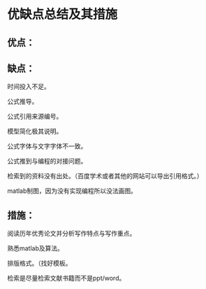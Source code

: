 # 优缺点总结及其措施

## 优点：


## 缺点：

时间投入不足。

公式推导。

公式引用来源编号。

模型简化极其说明。

公式字体与文字字体不一致。

公式推到与编程的对接问题。

检索到的资料没有出处。（百度学术或者其他的网站可以导出引用格式。）

matlab制图，因为没有实现编程所以没法画图。

## 措施：

阅读历年优秀论文并分析写作特点与写作重点。

熟悉matlab及算法。

排版格式。（找好模板。

检索是尽量检索文献书籍而不是ppt/word。

